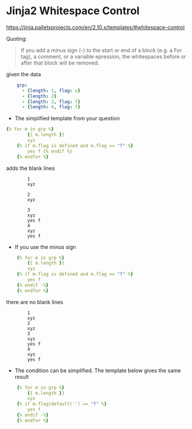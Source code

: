 # Jinja2 Whitespace Control

https://jinja.palletsprojects.com/en/2.10.x/templates/#whitespace-control

Quoting:

> If you add a minus sign (-) to the start or end of a block (e.g. a
  For tag), a comment, or a variable epression, the whitespaces before
  or after that block will be removed.

given the data

```yaml
    grp:
      - {length: 1, flag: x}
      - {length: 2}
      - {length: 3, flag: f}
      - {length: 4, flag: f}
```

* The simplified template from your question

```yaml
{% for m in grp %}
        {{ m.length }}
        xyz
    {% if m.flag is defined and m.flag == "f" %}
        yes f {% endif %}
    {% endfor %}
```

adds the blank lines

```
        1
        xyz
  
        2
        xyz
  
        3
        xyz
        yes f
        4
        xyz
        yes f
```

* If you use the minus sign

```yaml
    {% for m in grp %}
        {{ m.length }}
        xyz
    {% if m.flag is defined and m.flag == "f" %}
        yes f
    {% endif -%}
    {% endfor %}
```

there are no blank lines

```
        1
        xyz
        2
        xyz
        3
        xyz
        yes f
        4
        xyz
        yes f
```

* The condition can be simplified. The template below gives the same result

```yaml
    {% for m in grp %}
        {{ m.length }}
        xyz
    {% if m.flag|default('') == "f" %}
        yes f
    {% endif -%}
    {% endfor %}
```
